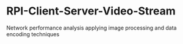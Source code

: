 # RPI-Client-Server-Video-Stream
Network performance analysis applying image processing and data encoding techniques
